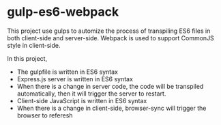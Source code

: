 # gulp-es6-webpack

This project use gulps to automize the process of transpiling ES6 files in both client-side and server-side. Webpack is used to support CommonJS style in client-side. 

In this project, 
* The gulpfile is written in ES6 syntax
* Express.js server is written in ES6 syntax
* When there is a change in server code, the code will be transpiled automatically, then it will trigger the server to restart.
* Client-side JavaScript is written in ES6 syntax
* When there is a change in client-side, browser-sync will trigger the browser to referesh
